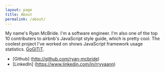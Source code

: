 ```yaml
---
layout: page
title: About
permalink: /about/
---
```

My name's Ryan McBride. I'm a software engineer. I'm also one of the top 10 contributers to airbnb's JavaScript style guide, which is pretty cool. The coolest project I've worked on shows JavaScript framework usage statistics. [GoGITiT](http://gotitit.co).

* [Github] (http://github.com/ryan-mcbride)
* [LinkedIn] (https://www.linkedin.com/in/rryyaann)

